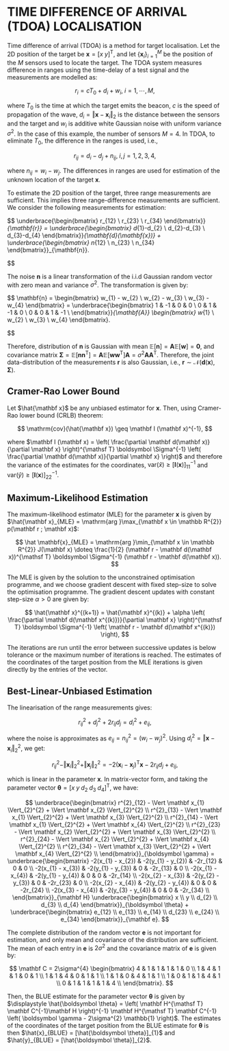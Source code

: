<script type="text/javascript" src="http://cdn.mathjax.org/mathjax/latest/MathJax.js?config=default"></script>

# TIME DIFFERENCE OF ARRIVAL (TDOA) LOCALISATION

Time difference of arrival (TDOA) is a method for target localisation. Let the 2D position of the target be $\mathbf{x} = [x \; y]^{\mathsf{T}}$, and let $\{\mathbf{x}_{i}\}_{i=1}^{M}$ be the position of the $M$ sensors used to locate the target. The TDOA system measures difference in ranges using the time-delay of a test signal and the measurements are modelled as:

$$
    r_{i} = cT_{0} + d_{i} + w_{i}, \; i=1,\cdots,M,
$$

where $T_{0}$ is the time at which the target emits the beacon, $c$ is the speed of propagation of the wave, $d_{i} = \Vert \mathbf{x}-\mathbf{x}_{i} \Vert_{2}$ is the distance between the sensors and the target and $w_{i}$ is additive white Gaussian noise with uniform variance $\sigma^{2}$. In the case of this example, the number of sensors $M=4$. In TDOA, to eliminate $T_{0}$, the difference in the ranges is used, i.e.,

$$
    r_{ij} = d_{i} - d_{j} + n_{ij}, \; i,j=1,2,3,4,
$$

where $n_{ij} = w_{i}-w_{j}$. The differences in ranges are used for estimation of the unknown location of the target $\mathbf{x}$.

To estimate the 2D position of the target, three range measurements are sufficient. This implies three range-difference measurements are sufficient. We consider the following measurements for estimation:

$$
    \underbrace{\begin{bmatrix}
		r_{12} \\ r_{23} \\ r_{34}
	\end{bmatrix}}_{\mathbf{r}} = 
	\underbrace{\begin{bmatrix}
		d_{1}-d_{2} \\ d_{2}-d_{3} \\ d_{3}-d_{4}
	\end{bmatrix}}_{\mathbf{d}(\mathbf{x})} +
	\underbrace{\begin{bmatrix}
		n_{12} \\ n_{23} \\ n_{34}
	\end{bmatrix}}_{\mathbf{n}}.

$$

The noise $\mathbf{n}$ is a linear transformation of the i.i.d Gaussian random vector with zero mean and variance $\sigma^{2}$. The transformation is given by:

$$
    \mathbf{n} = \begin{bmatrix}
		w_{1} - w_{2} \\ w_{2} - w_{3} \\ w_{3} - w_{4}
	\end{bmatrix} = 
	\underbrace{\begin{bmatrix}
		1 & -1 & 0 & 0 \\
		0 & 1 & -1 & 0 \\
		0 & 0 & 1 & -1 \\
	\end{bmatrix}}_{\mathbf{A}}
	\begin{bmatrix}
		w_{1} \\ w_{2} \\ w_{3} \\ w_{4}
	\end{bmatrix}.

$$

Therefore, distribution of $\mathbf{n}$ is Gaussian with mean $\mathbb{E} \left[ \mathbf{n} \right] = \mathbf A \mathbb E \left[ \mathbf w \right] = \boldsymbol{0}$, and covariance matrix $\boldsymbol \Sigma = \mathbb E \left[ \mathbf n \mathbf{n}^{\mathsf T} \right] = \mathbf A \mathbb E \left[ \mathbf w \mathbf w^{\mathsf T} \right] \mathbf A = \sigma^{2} \mathbf A \mathbf A^{\mathsf T}$. Therefore, the joint data-distribution of the measurements $\mathbf r$ is also Gaussian, i.e., $\mathbf r \sim \mathcal{N} \left( \mathbf d(\mathbf x), \boldsymbol \Sigma \right)$.

## Cramer-Rao Lower Bound

Let $\hat{\mathbf x}$ be any unbiased estimator for $\mathbf x$. Then, using Cramer-Rao lower bound (CRLB) theorem:

$$
    \mathrm{cov}(\hat{\mathbf x}) \geq \mathbf I (\mathbf x)^{-1},
$$

where $\mathbf I (\mathbf x) = \left( \frac{\partial \mathbf d(\mathbf x)}{\partial \mathbf x} \right)^{\mathsf T} \boldsymbol \Sigma^{-1} \left( \frac{\partial \mathbf d(\mathbf x)}{\partial \mathbf x} \right)$ and therefore the variance of the estimates for the coordinates, $\mathrm{var}(\hat{x}) \geq [\mathbf I (\mathbf x)]^{-1}_{11}$ and $\mathrm{var}(\hat{y}) \geq [\mathbf I (\mathbf x)]^{-1}_{22}$.

## Maximum-Likelihood Estimation

The maximum-likelihood estimator (MLE) for the parameter $\mathbf x$ is given by $\hat{\mathbf x}_{MLE} = \mathrm{arg }\max_{\mathbf x \in \mathbb R^{2}} p(\mathbf r ; \mathbf x)$:

$$
    \hat \mathbf{x}_{MLE} = \mathrm{arg }\min_{\mathbf x \in \mathbb R^{2}} J(\mathbf x) \doteq \frac{1}{2} (\mathbf r - \mathbf d(\mathbf x))^{\mathsf T} \boldsymbol \Sigma^{-1} (\mathbf r - \mathbf d(\mathbf x)).
$$

The MLE is given by the solution to the unconstrained optimisation programme, and we choose gradient descent with fixed step-size to solve the optimisation programme. The gradient descent updates with constant step-size $\alpha > 0$ are given by:

$$
    \hat{\mathbf x}^{(k+1)} = \hat{\mathbf x}^{(k)} + \alpha \left( \frac{\partial \mathbf d(\mathbf x^{(k)})}{\partial \mathbf x} \right)^{\mathsf T} \boldsymbol \Sigma^{-1} \left( \mathbf r - \mathbf d(\mathbf x^{(k)}) \right),
$$

The iterations are run until the error between successive updates is below tolerance or the maximum number of iterations is reached. The estimates of the coordinates of the target position from the MLE iterations is given directly by the entries of the vector.

## Best-Linear-Unbiased Estimation

The linearisation of the range measurements gives:

$$
	r_{ij}^{2} + d_{j}^{2} + 2r_{ij}d_{j} = d_{i}^{2} + e_{ij},
$$

where the noise is approximates as $e_{ij} = n_{ij}^{2} = (w_{i} - w_{j})^{2}$. Using $d_{i}^{2} = \Vert \mathbf x - \mathbf x_{i} \Vert_{2}^{2}$, we get:

$$
	r_{ij}^{2} - \Vert \mathbf x_{i} \Vert_{2}^{2} + \Vert \mathbf x_{j} \Vert_{2}^{2} = -2(\mathbf x_{i} - \mathbf x_{j})^{\mathsf T} \mathbf x - 2r_{ij}d_{j} + e_{ij},
$$

which is linear in the parameter $\mathbf x$. In matrix-vector form, and taking the parameter vector $\boldsymbol \theta = [x \; y \; d_{2} \; d_{3} \; d_{4}]^{\mathsf T}$, we have:

$$
	\underbrace{\begin{bmatrix}
		r^{2}_{12} - \Vert \mathbf x_{1} \Vert_{2}^{2} + \Vert \mathbf x_{2} \Vert_{2}^{2} \\
		r^{2}_{13} - \Vert \mathbf x_{1} \Vert_{2}^{2} + \Vert \mathbf x_{3} \Vert_{2}^{2} \\
		r^{2}_{14} - \Vert \mathbf x_{1} \Vert_{2}^{2} + \Vert \mathbf x_{4} \Vert_{2}^{2} \\
		r^{2}_{23} - \Vert \mathbf x_{2} \Vert_{2}^{2} + \Vert \mathbf x_{3} \Vert_{2}^{2} \\
		r^{2}_{24} - \Vert \mathbf x_{2} \Vert_{2}^{2} + \Vert \mathbf x_{4} \Vert_{2}^{2} \\
		r^{2}_{34} - \Vert \mathbf x_{3} \Vert_{2}^{2} + \Vert \mathbf x_{4} \Vert_{2}^{2} \\
	\end{bmatrix}}_{\boldsymbol \gamma} = 
	\underbrace{\begin{bmatrix}
		-2(x_{1} - x_{2}) & -2(y_{1} - y_{2}) & -2r_{12} & 0 & 0 \\
		-2(x_{1} - x_{3}) & -2(y_{1} - y_{3}) & 0 & -2r_{13} & 0 \\
		-2(x_{1} - x_{4}) & -2(y_{1} - y_{4}) & 0 & 0 & -2r_{14} \\
		-2(x_{2} - x_{3}) & -2(y_{2} - y_{3}) & 0 & -2r_{23} & 0 \\
		-2(x_{2} - x_{4}) & -2(y_{2} - y_{4}) & 0 & 0 & -2r_{24} \\
		-2(x_{3} - x_{4}) & -2(y_{3} - y_{4}) & 0 & 0 & -2r_{34} \\
	\end{bmatrix}}_{\mathbf H}
	\underbrace{\begin{bmatrix}
		x \\ y \\ d_{2} \\ d_{3} \\ d_{4}
	\end{bmatrix}}_{\boldsymbol \theta} +
	\underbrace{\begin{bmatrix}
		e_{12} \\ e_{13} \\ e_{14} \\ d_{23} \\ e_{24} \\ e_{34}
	\end{bmatrix}}_{\mathbf e}.
$$

The complete distribution of the random vector $\mathbf e$ is not important for estimation, and only mean and covariance of the distribution are sufficient. The mean of each entry in $\mathbf e$ is $2\sigma^2$ and the covariance matrix of $\mathbf e$ is given by:

$$
	\mathbf C = 2\sigma^{4} \begin{bmatrix}
		4 & 1 & 1 & 1 & 1 & 0 \\
		1 & 4 & 1 & 1 & 0 & 1 \\
		1 & 1 & 4 & 0 & 1 & 1 \\
		1 & 1 & 0 & 4 & 1 & 1 \\
		1 & 0 & 1 & 1 & 4 & 1 \\
		0 & 1 & 1 & 1 & 1 & 4 \\
	\end{bmatrix}.
$$

Then, the BLUE estimate for the parameter vector $\boldsymbol \theta$ is given by $\displaystyle \hat{\boldsymbol \theta} = \left( \mathbf H^{\mathsf T} \mathbf C^{-1}\mathbf H \right)^{-1} \mathbf H^{\mathsf T} \mathbf C^{-1} \left( \boldsymbol \gamma - 2\sigma^{2} \mathbb{1} \right)$. The estimates of the coordinates of the target position from the BLUE estimate for $\boldsymbol \theta$ is then $\hat{x}_{BLUE} = [\hat{\boldsymbol \theta}]_{1}$ and $\hat{y}_{BLUE} = [\hat{\boldsymbol \theta}]_{2}$.
